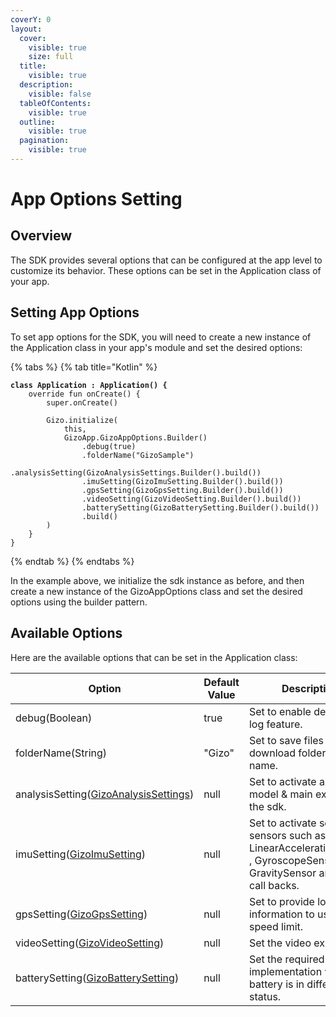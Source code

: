 ```yaml
---
coverY: 0
layout:
  cover:
    visible: true
    size: full
  title:
    visible: true
  description:
    visible: false
  tableOfContents:
    visible: true
  outline:
    visible: true
  pagination:
    visible: true
---
```


# App Options Setting

## Overview

The SDK provides several options that can be configured at the app level to customize its behavior. These options can be set in the Application class of your app.



## Setting App Options

To set app options for the SDK, you will need to create a new instance of the Application class in your app's module and set the desired options:

{% tabs %}
{% tab title="Kotlin" %}
<pre class="language-kotlin"><code class="lang-kotlin"><strong>class Application : Application() {
</strong>    override fun onCreate() {
        super.onCreate()

        Gizo.initialize(
            this,
            GizoApp.GizoAppOptions.Builder()
                .debug(true)
                .folderName("GizoSample")
                .analysisSetting(GizoAnalysisSettings.Builder().build())
                .imuSetting(GizoImuSetting.Builder().build())
                .gpsSetting(GizoGpsSetting.Builder().build())
                .videoSetting(GizoVideoSetting.Builder().build())
                .batterySetting(GizoBatterySetting.Builder().build())
                .build()
        )
    }
}
</code></pre>
{% endtab %}
{% endtabs %}

In the example above, we initialize the sdk instance as before, and then create a new instance of the GizoAppOptions class and set the desired options using the builder pattern.



## Available Options

&#x20;Here are the available options that can be set in the Application class:

<table><thead><tr><th width="336.3333333333333">Option</th><th width="137">Default Value</th><th>Description</th></tr></thead><tbody><tr><td>debug(Boolean)</td><td>true</td><td>Set to enable debugging log feature.</td></tr><tr><td>folderName(String)</td><td>"Gizo"</td><td>Set to save files in a download folder with this name.</td></tr><tr><td>analysisSetting(<a href="broken-reference">GizoAnalysisSettings</a>)</td><td>null</td><td>Set to activate analyzing model &#x26; main export of the sdk.</td></tr><tr><td>imuSetting(<a href="gizoimusetting.md">GizoImuSetting</a>)</td><td>null</td><td>Set to activate some sensors such as LinearAccelerationSensor , GyroscopeSensor &#x26; GravitySensor and get call backs.</td></tr><tr><td>gpsSetting(<a href="gizogpssetting.md">GizoGpsSetting</a>)</td><td>null</td><td>Set to provide location information to use in speed limit.</td></tr><tr><td>videoSetting(<a href="gizovideosetting.md">GizoVideoSetting</a>)</td><td>null</td><td>Set the video export.</td></tr><tr><td>batterySetting(<a href="gizobatterysetting.md">GizoBatterySetting</a>)</td><td>null</td><td>Set the required implementation when the battery is in different status.</td></tr></tbody></table>

